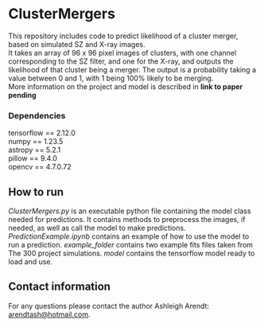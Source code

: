# ClusterMergers
This repository includes code to predict likelihood of a cluster merger, based on simulated SZ and X-ray images.     
It takes an array of 96 x 96 pixel images of clusters, with one channel corresponding to the SZ filter, and one for the X-ray, and outputs the likelihood of that cluster being a merger. The output is a probability taking a value between 0 and 1, with 1 being 100% likely to be merging.    
More information on the project and model is described in **link to paper pending**


### Dependencies
tensorflow == 2.12.0    
numpy == 1.23.5     
astropy == 5.2.1    
pillow == 9.4.0    
opencv == 4.7.0.72

## How to run
*ClusterMergers.py* is an executable python file containing the model class needed for predictions. It contains methods to preprocess the images, if needed, as well as call the model to make predictions.
*PredictionExample.ipynb* contains an example of how to use the model to run a prediction.
*example_folder* contains two example fits files taken from The 300 project simulations.
*model* contains the tensorflow model ready to load and use.

## Contact information
For any questions please contact the author Ashleigh Arendt: arendtash@hotmail.com. 


